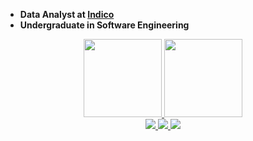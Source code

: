 - **Data Analyst at [Indico](https://www.linkedin.com/company/indicobr)**
- **Undergraduate in Software Engineering**

<div align="center">
  <a href="https://github.com/ceciliasilvads">
    <img height="125vw" src="https://github-readme-stats.vercel.app/api?username=ceciliasilvads&show_icons=true&theme=nightowl&include_commits=true"/>
  </a>

  <a href="https://github.com/ceciliasilvads">
    <img height="125vw" src="https://github-readme-stats.vercel.app/api/top-langs/?username=ceciliasilvads&layout=compact&langs_count=8&theme=nightowl"/>
  </a>
</div>



<div align="center">
    <a href="https://www.linkedin.com/in/ceciliasilvads/" target="_blank"><img src="https://img.shields.io/badge/-LinkedIn-beabfd?style=for-the-badge&logo=linkedin&logoColor=white" target="_blank">
    </a>
      <a href="https://cecilia-silva.vercel.app/" target="_blank"><img src="https://img.shields.io/badge/-Portifolio-beabfd?style=for-the-badge&logo=GoogleChrome&logoColor=white" target="_blank">
    </a>
    <a href="https://www.hackerrank.com/ceciliasilvadsza" target="_blank"><img src="https://img.shields.io/badge/-hackerRank-beabfd?style=for-the-badge&logo=HackerRank&logoColor=white" target="_blank">
    </a> 
</div>
